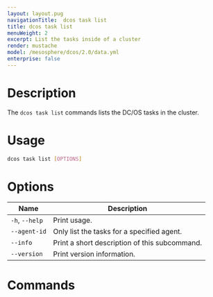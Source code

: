 ```yaml
---
layout: layout.pug
navigationTitle:  dcos task list
title: dcos task list
menuWeight: 2
excerpt: List the tasks inside of a cluster
render: mustache
model: /mesosphere/dcos/2.0/data.yml
enterprise: false
---
```


# Description

The `dcos task list` commands lists the DC/OS tasks in the cluster.

# Usage

```bash
dcos task list [OPTIONS]
```

# Options

| Name |  Description |
|---------|-------------|
| `-h`, `--help`  |    Print usage. |
| `--agent-id`  |    Only list the tasks for a specified agent. |
| `--info` |  Print a short description of this subcommand.|
| `--version` |  Print version information.|

# Commands


